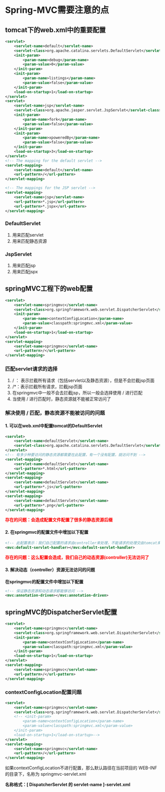 # Spring-MVC需要注意的点

## tomcat下的web.xml中的重要配置

```xml
<servlet>
    <servlet-name>default</servlet-name>
    <servlet-class>org.apache.catalina.servlets.DefaultServlet</servlet-class>
    <init-param>
        <param-name>debug</param-name>
        <param-value>0</param-value>
    </init-param>
    <init-param>
        <param-name>listings</param-name>
        <param-value>false</param-value>
    </init-param>
    <load-on-startup>1</load-on-startup>
</servlet>
<servlet>
    <servlet-name>jsp</servlet-name>
    <servlet-class>org.apache.jasper.servlet.JspServlet</servlet-class>
    <init-param>
        <param-name>fork</param-name>
        <param-value>false</param-value>
    </init-param>
    <init-param>
        <param-name>xpoweredBy</param-name>
        <param-value>false</param-value>
    </init-param>
    <load-on-startup>3</load-on-startup>
</servlet>
<!-- The mapping for the default servlet -->
<servlet-mapping>
    <servlet-name>default</servlet-name>
    <url-pattern>/</url-pattern>
</servlet-mapping>

<!-- The mappings for the JSP servlet -->
<servlet-mapping>
    <servlet-name>jsp</servlet-name>
    <url-pattern>*.jsp</url-pattern>
    <url-pattern>*.jspx</url-pattern>
</servlet-mapping>
```

### DefaultServlet

1. 用来匹配servlet
2. 用来匹配静态资源

### JspServlet

1. 用来匹配jsp
2. 用来匹配jspx

## springMVC工程下的web配置

```xml
<servlet>
    <servlet-name>springmvc</servlet-name>
    <servlet-class>org.springframework.web.servlet.DispatcherServlet</servlet-class>
    <init-param>
        <param-name>contextConfigLocation</param-name>
        <param-value>classpath:springmvc.xml</param-value>
    </init-param>
    <load-on-startup>1</load-on-startup>
</servlet>
<servlet-mapping>
    <servlet-name>springmvc</servlet-name>
    <url-pattern>/</url-pattern>
</servlet-mapping>
```

### 匹配servlet请求的选择

1. / ： 表示拦截所有请求（包括servlet以及静态资源），但是不会拦截jsp页面
2. /*：表示拦截所有请求，拦截jsp页面
3. 在springmvc中一般不会去拦截jsp，所以一般会选择使用 / 进行匹配
4. 当使用 / 进行匹配时，静态资源就不能被正常访问了

### 解决使用 / 匹配，静态资源不能被访问的问题

#### 1. 可以在web.xml中配置tomcat的DefaultServlet

```xml
<servlet>
	<servlet-name>defaultServlet</servlet-name>
	<servlet-class>org.apache.catalina.servlets.DefaultServlet</servlet-class>
</servlet>
<!-- 有多少种要访问的静态资源都需要在此配置，有一个没有配置，就访问不到 -->
<servlet-mapping>
	<servlet-name>defaultServlet</servlet-name>
	<url-pattern>*.html</url-pattern>
</servlet-mapping>
<servlet-mapping>
	<servlet-name>defaultServlet</servlet-name>
	<url-pattern>*.js</url-pattern>
</servlet-mapping>
<servlet-mapping>
	<servlet-name>defaultServlet</servlet-name>
	<url-pattern>*.png</url-pattern>
</servlet-mapping>
```

<font color="red">**存在的问题：会造成配置文件配置了很多的静态资源后缀**</font>

#### 2. 在springmvc的配置文件中增加以下配置

```xml
<!-- 此配置表示：我们自己配置的请求由controller来处理，不能请求的处理交由tomcat来处理 -->
<mvc:default-servlet-handler></mvc:default-servlet-handler>
```

<font color="red">**存在的问题：这么配置会造成，我们自己的动态资源(controller)无法访问了**</font>

#### 3. 解决动态（controller）资源无法访问的问题

**在springmvc的配置文件中增加以下配置**

```xml
<!-- 保证静态资源和动态请求都能够访问 -->
<mvc:annotation-driven></mvc:annotation-driven>
```

## springMVC的DispatcherServlet配置

```xml
<servlet>
    <servlet-name>springmvc</servlet-name>
    <servlet-class>org.springframework.web.servlet.DispatcherServlet</servlet-class>
    <init-param>
        <param-name>contextConfigLocation</param-name>
        <param-value>classpath:springmvc.xml</param-value>
    </init-param>
    <load-on-startup>1</load-on-startup>
</servlet>
<servlet-mapping>
    <servlet-name>springmvc</servlet-name>
    <url-pattern>/</url-pattern>
</servlet-mapping>
```

### contextConfigLocation配置问题

```xml
<servlet>
    <servlet-name>springmvc</servlet-name>
    <servlet-class>org.springframework.web.servlet.DispatcherServlet</servlet-class>
    <!-- <init-param>
        <param-name>contextConfigLocation</param-name>
        <param-value>classpath:springmvc.xml</param-value>
    </init-param>
    <load-on-startup>1</load-on-startup>-->
</servlet>
<servlet-mapping>
    <servlet-name>springmvc</servlet-name>
    <url-pattern>/</url-pattern>
</servlet-mapping>
```

如果contextConfigLocation不进行配置，那么默认路径在当前项目的 WEB-INF 的目录下，名称为 springmvc-servlet.xml

**名称格式：[ DispatcherServlet 的 servlet-name ]-servlet.xml**

